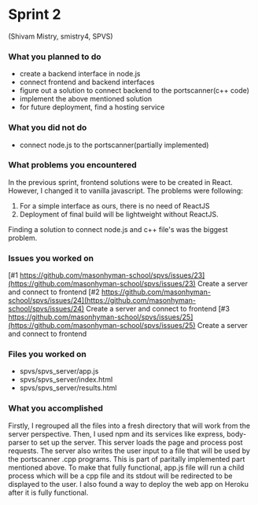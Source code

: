 # Sprint 2

(Shivam Mistry, smistry4, SPVS)

### What you planned to do
- create a backend interface in node.js
- connect frontend and backend interfaces
- figure out a solution to connect backend to the portscanner(c++ code)
- implement the above mentioned solution
- for future deployment, find a hosting service

### What you did not do
- connect node.js to the portscanner(partially implemented)

### What problems you encountered
In the previous sprint, frontend solutions were to be created in React. However, I changed it to vanilla javascript. The problems were following:
1. For a simple interface as ours, there is no need of ReactJS
2. Deployment of final build will be lightweight without ReactJS.   

Finding a solution to connect node.js and c++ file's was the biggest problem.

### Issues you worked on
 [#1 https://github.com/masonhyman-school/spvs/issues/23](https://github.com/masonhyman-school/spvs/issues/23) Create a server and connect to frontend
 [#2 https://github.com/masonhyman-school/spvs/issues/24](https://github.com/masonhyman-school/spvs/issues/24) Create a server and connect to frontend
 [#3 https://github.com/masonhyman-school/spvs/issues/25](https://github.com/masonhyman-school/spvs/issues/25) Create a server and connect to frontend

### Files you worked on
- spvs/spvs_server/app.js 
- spvs/spvs_server/index.html
- spvs/spvs_server/results.html

### What you accomplished
Firstly, I regrouped all the files into a fresh directory that will work from the server perspective. Then, I used npm and its services like express, body-parser to set up the server. This server loads the page and process post requests. The server also writes the user input to a file that will be used by the portscanner .cpp programs. This is part of paritally implemented part mentioned above. To make that fully functional, app.js file will run a child process which will be a cpp file and its stdout will be redirected to be displayed to the user. I also found a way to deploy the web app on Heroku after it is fully functional.

